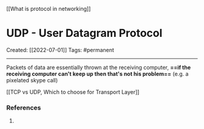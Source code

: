[[What is protocol in networking]]

# UDP - User Datagram Protocol
Created:  [[2022-07-01]]
Tags: #permanent 

---
Packets of data are essentially thrown at the receiving computer, **==if the receiving computer can't keep up then that's not his problem==** 
(e.g. a pixelated skype call)





[[TCP vs UDP, Which to choose for Transport Layer]]









### References
1. 